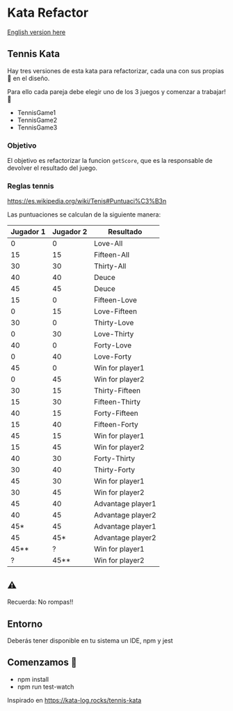 # Kata Refactor

[English version here](./README.en.md)

## Tennis Kata
Hay tres versiones de esta kata para refactorizar, cada una con sus propias 💩 en el diseño.

Para ello cada pareja debe elegir uno de los 3 juegos y comenzar a trabajar! 💪
- TennisGame1
- TennisGame2
- TennisGame3

### Objetivo
El objetivo es refactorizar la funcion `getScore`, que es la responsable de devolver el resultado del juego.

### Reglas tennis
https://es.wikipedia.org/wiki/Tenis#Puntuaci%C3%B3n

Las puntuaciones se calculan de la siguiente manera:

| Jugador 1 | Jugador 2 | Resultado |
| --------- | --------- | --------- |
| 0 | 0 | Love-All |
| 15 | 15 | Fifteen-All |
| 30 | 30 | Thirty-All |
| 40 | 40 | Deuce |
| 45 | 45 | Deuce |
| 15 | 0 | Fifteen-Love |
| 0 | 15 | Love-Fifteen |
| 30 | 0 | Thirty-Love |
| 0 | 30 | Love-Thirty |
| 40 | 0 | Forty-Love |
| 0 | 40 | Love-Forty |
| 45 | 0 | Win for player1 |
| 0 | 45 | Win for player2 |
| 30 | 15 | Thirty-Fifteen |
| 15 | 30 | Fifteen-Thirty |
| 40 | 15 | Forty-Fifteen |
| 15 | 40 | Fifteen-Forty |
| 45 | 15 | Win for player1 |
| 15 | 45 | Win for player2 |
| 40 | 30 | Forty-Thirty |
| 30 | 40 | Thirty-Forty |
| 45 | 30 | Win for player1 |
| 30 | 45 | Win for player2 |
| 45 | 40 | Advantage player1 |
| 40 | 45 | Advantage player2 |
| 45* | 45 | Advantage player1 |
| 45 | 45* | Advantage player2 |
| 45** | ? | Win for player1 |
| ? | 45** | Win for player2 |

## :warning: 

Recuerda: No rompas!!

## Entorno
Deberás tener disponible en tu sistema un IDE, npm y jest

## Comenzamos 🚀

- npm install
- npm run test-watch


Inspirado en https://kata-log.rocks/tennis-kata
